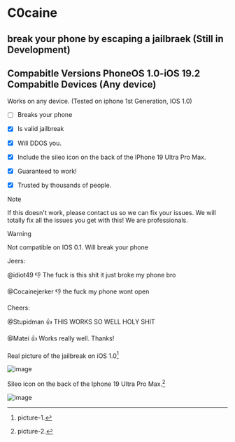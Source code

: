 # C0caine
break your phone by escaping a jailbraek 
(Still in Development)
---------------------------------------------
Compabitle Versions PhoneOS 1.0-iOS 19.2
Compabitle Devices     (Any device)
---------------------------------------------
Works on any device. (Tested on iphone 1st Generation, IOS 1.0)
- [ ] Breaks your phone
- [x] Is valid jailbreak
- [x] Will DDOS you.
- [x] Include the sileo icon on the back of the IPhone 19 Ultra Pro Max.
- [x] Guaranteed to work!
- [x] Trusted by thousands of people.


> [!NOTE]
> If this doesn't work, please contact us so we can fix your issues. We will totally fix all the issues you get with this! We are professionals.

> [!WARNING]
> Not compatible on IOS 0.1. Will break your phone

Jeers:

@idiot49 :-1: The fuck is this shit it just broke my phone bro

@Cocainejerker :-1: the fuck my phone wont open

Cheers:

@Stupidman :+1: THIS WORKS SO WELL HOLY SHIT

@Matei :+1: Works really well. Thanks!




Real picture of the jailbreak on iOS 1.0[^1]
   
![image](https://github.com/XTMYTYT/C0caine/assets/86971741/1507b419-a186-44a1-a037-e57cc63beedf)


Sileo icon on the back of the Iphone 19 Ultra Pro Max.[^2]


   
![image](https://github.com/XTMYTYT/C0caine/assets/86971741/ad554eb1-84fc-41b9-826b-f7268687cc02)


[^1]: picture-1.
[^2]: picture-2.
